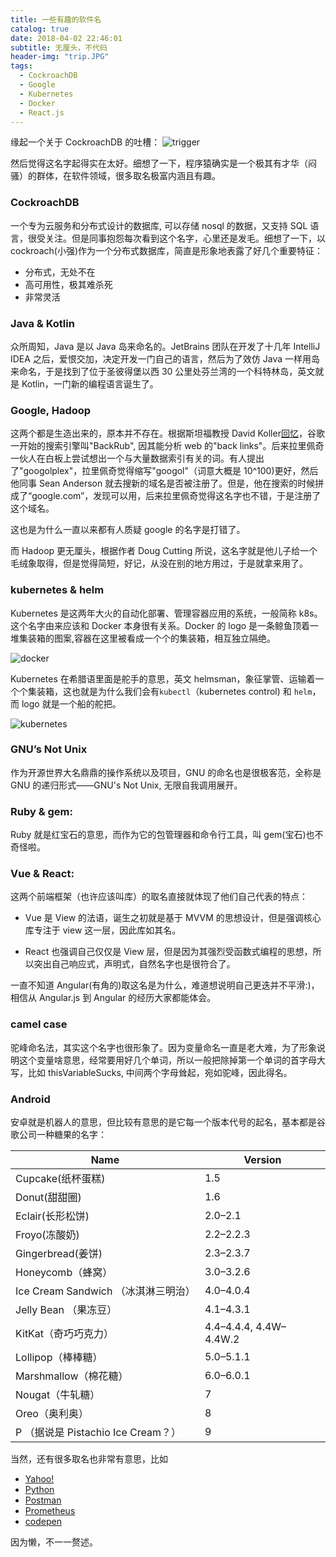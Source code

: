 ```yaml
---
title: 一些有趣的软件名
catalog: true
date: 2018-04-02 22:46:01
subtitle: 无厘头，不代码
header-img: "trip.JPG"
tags:
  - CockroachDB
  - Google
  - Kubernetes
  - Docker
  - React.js
---
```


缘起一个关于 CockroachDB 的吐槽：
<img src="./trigger.png" style="max-width: 50%" alt="trigger" />

然后觉得这名字起得实在太好。细想了一下，程序猿确实是一个极其有才华（闷骚）的群体，在软件领域，很多取名极富内涵且有趣。

### CockroachDB

一个专为云服务和分布式设计的数据库, 可以存储 nosql 的数据，又支持 SQL 语言，很受关注。但是同事抱怨每次看到这个名字，心里还是发毛。细想了一下，以 cockroach(小强)作为一个分布式数据库，简直是形象地表露了好几个重要特征：

- 分布式，无处不在
- 高可用性，极其难杀死
- 非常灵活

### Java & Kotlin

众所周知，Java 是以 Java 岛来命名的。JetBrains 团队在开发了十几年 IntelliJ IDEA 之后，爱恨交加，决定开发一门自己的语言，然后为了效仿 Java 一样用岛来命名，于是找到了位于圣彼得堡以西 30 公里处芬兰湾的一个科特林岛，英文就是 Kotlin，一门新的编程语言诞生了。

### Google, Hadoop

这两个都是生造出来的，原本并不存在。根据斯坦福教授 David Koller[回忆](https://graphics.stanford.edu/~dk/google_name_origin.html)，谷歌一开始的搜索引擎叫"BackRub", 因其能分析 web 的"back links"。后来拉里佩奇一伙人在白板上尝试想出一个与大量数据索引有关的词。有人提出了"googolplex"，拉里佩奇觉得缩写"googol"（词意大概是 10^100)更好，然后他同事 Sean Anderson 就去搜新的域名是否被注册了。但是，他在搜索的时候拼成了“google.com”，发现可以用，后来拉里佩奇觉得这名字也不错，于是注册了这个域名。

这也是为什么一直以来都有人质疑 google 的名字是打错了。

而 Hadoop 更无厘头，根据作者 Doug Cutting 所说，这名字就是他儿子给一个毛绒象取得，但是觉得简短，好记，从没在别的地方用过，于是就拿来用了。

### kubernetes & helm

Kubernetes 是这两年大火的自动化部署、管理容器应用的系统，一般简称 k8s。这个名字由来应该和 Docker 本身很有关系。Docker 的 logo 是一条鲸鱼顶着一堆集装箱的图案,容器在这里被看成一个个的集装箱，相互独立隔绝。

<img src="https://tr4.cbsistatic.com/hub/i/r/2016/10/18/831f017c-ee68-4bd6-8a5c-ab31b4d35d6d/resize/770x/1cedcf2f03388a9720835a628a8a9765/dockerhero.jpg" style="max-width: 50%" alt="docker" />

Kubernetes 在希腊语里面是舵手的意思，英文 helmsman，象征掌管、运输着一个个集装箱，这也就是为什么我们会有`kubectl`（kubernetes control) 和 `helm`，而 logo 就是一个船的舵把。

<img src="https://kubernetes.io/images/favicon.png" style="max-width: 50%" alt="kubernetes" />

### GNU’s Not Unix

作为开源世界大名鼎鼎的操作系统以及项目，GNU 的命名也是很极客范，全称是 GNU 的递归形式——GNU's Not Unix, 无限自我调用展开。

### Ruby & gem:

Ruby 就是红宝石的意思，而作为它的包管理器和命令行工具，叫 gem(宝石)也不奇怪啦。

### Vue & React:

这两个前端框架（也许应该叫库）的取名直接就体现了他们自己代表的特点：

- Vue 是 View 的法语，诞生之初就是基于 MVVM 的思想设计，但是强调核心库专注于 view 这一层，因此库如其名。

- React 也强调自己仅仅是 View 层，但是因为其强烈受函数式编程的思想，所以突出自己响应式，声明式，自然名字也是很符合了。

一直不知道 Angular(有角的)取这名是为什么，难道想说明自己更迭并不平滑:)，相信从 Angular.js 到 Angular 的经历大家都能体会。

### camel case

驼峰命名法，其实这个名字也很形象了。因为变量命名一直是老大难，为了形象说明这个变量啥意思，经常要用好几个单词，所以一般把除掉第一个单词的首字母大写，比如 thisVariableSucks, 中间两个字母耸起，宛如驼峰，因此得名。

### Android

安卓就是机器人的意思，但比较有意思的是它每一个版本代号的起名，基本都是谷歌公司一种糖果的名字：

| Name                                | Version                |
| ----------------------------------- | ---------------------- |
| Cupcake(纸杯蛋糕)                   | 1.5                    |
| Donut(甜甜圈)                       | 1.6                    |
| Eclair(长形松饼)                    | 2.0–2.1                |
| Froyo(冻酸奶)                       | 2.2–2.2.3              |
| Gingerbread(姜饼)                   | 2.3–2.3.7              |
| Honeycomb（蜂窝）                   | 3.0–3.2.6              |
| Ice Cream Sandwich （冰淇淋三明治） | 4.0–4.0.4              |
| Jelly Bean （果冻豆）               | 4.1–4.3.1              |
| KitKat（奇巧巧克力）                | 4.4–4.4.4, 4.4W–4.4W.2 |
| Lollipop（棒棒糖）                  | 5.0–5.1.1              |
| Marshmallow（棉花糖）               | 6.0–6.0.1              |
| Nougat（牛轧糖）                    | 7                      |
| Oreo（奥利奥）                      | 8                      |
| P （据说是 Pistachio Ice Cream？）  | 9                      |

当然，还有很多取名也非常有意思，比如

- [Yahoo!](https://www.yahoo.com/)
- [Python](https://www.python.org/)
- [Postman](https://www.getpostman.com/)
- [Prometheus](https://prometheus.io/)
- [codepen](https://codepen.io/)

因为懒，不一一赘述。
